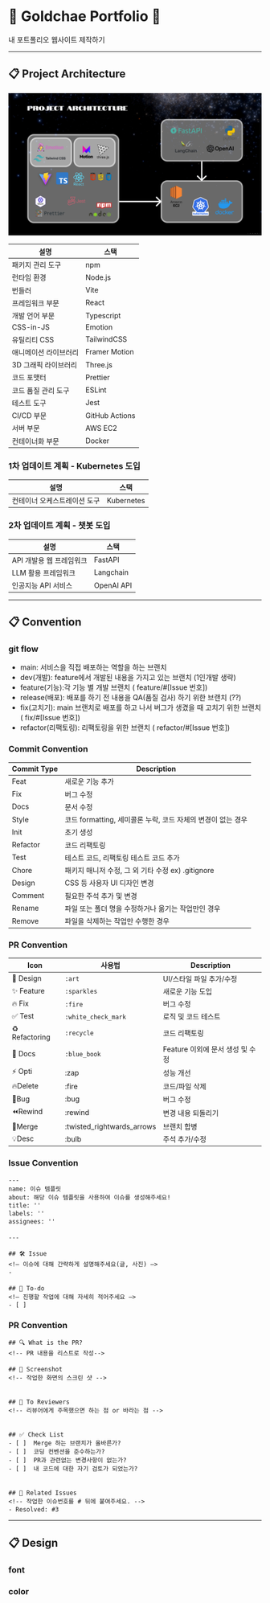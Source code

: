 #  💼 Goldchae Portfolio 💼
내 포트폴리오 웹사이트 제작하기 

---
## 📋 Project Architecture
![프로젝트 아키텍처](./readmeFile/projectArchitecture.png)

| 설명           | 스택             |
|--------------|----------------|
| 패키지 관리 도구    | npm            |
| 런타임 환경       | Node.js        |
| 번들러          | Vite           |
| 프레임워크 부문     | React          |
| 개발 언어 부문     | Typescript     |
| CSS-in-JS    | Emotion        |
| 유틸리티 CSS     | TailwindCSS    |
| 애니메이션 라이브러리  | Framer Motion  |
| 3D 그래픽 라이브러리 | Three.js       |
| 코드 포맷터       | Prettier       |
| 코드 품질 관리 도구  | ESLint         |
| 테스트 도구       | Jest           |
| CI/CD 부문     | GitHub Actions |
| 서버 부문        | AWS EC2        |
| 컨테이너화 부문     | Docker         |


### 1차 업데이트 계획 - Kubernetes 도입
| 설명           | 스택             |
|--------------|----------------|
|컨테이너 오케스트레이션 도구 | Kubernetes|

### 2차 업데이트 계획 - 챗봇 도입
| 설명           | 스택             |
|--------------|----------------|
|API 개발용 웹 프레임워크 | FastAPI|
|LLM 활용 프레임워크 | Langchain|
|인공지능 API 서비스 | OpenAI API|
---
## 📋 Convention

### git flow 
- main: 서비스을 직접 배포하는 역할을 하는 브랜치
- dev(개발):  feature에서 개발된 내용을 가지고 있는 브랜치 (1인개발 생략)
- feature(기능):각 기능 별 개발  브랜치 ( feature/#[Issue 번호])
- release(배포):  배포를 하기 전 내용을 QA(품질 검사) 하기 위한 브랜치 (??)
- fix(고치기):  main 브랜치로 배포를 하고 나서 버그가 생겼을 때 고치기 위한  브랜치 ( fix/#[Issue 번호])
- refactor(리팩토링):  리팩토링을 위한 브랜치 ( refactor/#[Issue 번호])

### Commit Convention

| Commit Type | Description           |
| ----------- | --------------------- |
|Feat	|새로운 기능 추가|
|Fix	|버그 수정|
|Docs	|문서 수정|
|Style	|코드 formatting, 세미콜론 누락, 코드 자체의 변경이 없는 경우|
|Init	|초기 생성|
|Refactor	|코드 리팩토링|
|Test	|테스트 코드, 리팩토링 테스트 코드 추가|
|Chore	|패키지 매니저 수정, 그 외 기타 수정 ex) .gitignore|
|Design	|CSS 등 사용자 UI 디자인 변경|
|Comment	|필요한 주석 추가 및 변경|
|Rename	|파일 또는 폴더 명을 수정하거나 옮기는 작업만인 경우|
|Remove	|파일을 삭제하는 작업만 수행한 경우|

### PR Convention

| Icon          | 사용법                 | Description                      |
|---------------|---------------------| -------------------------------- |
| 🎨 Design     | `:art`              | UI/스타일 파일 추가/수정         |
| ✨ Feature     | `:sparkles`         | 새로운 기능 도입                 |
| 🔥 Fix        | `:fire`             | 버그 수정                        |
| ✅ Test        | `:white_check_mark` | 로직 및 코드 테스트              |
| ♻️ Refactoring | `:recycle`          | 코드 리팩토링                    |
| 📘 Docs       | `:blue_book`        | Feature 이외에 문서 생성 및 수정 
| ⚡️  Opti       |:zap	|성능 개선|
| 🔥Delete      |:fire|	코드/파일 삭제|
| 🐛Bug         |:bug	|버그 수정|
| ⏪Rewind       |:rewind|	변경 내용 되돌리기|
| 🔀Merge       |:twisted_rightwards_arrows	|브랜치 합병|
| 💡Desc        |:bulb	|주석 추가/수정|

### Issue Convention
```angular2html
---
name: 이슈 템플릿
about: 해당 이슈 템플릿을 사용하여 이슈를 생성해주세요!
title: ''
labels: ''
assignees: ''

---

## 🛠 Issue
<!— 이슈에 대해 간략하게 설명해주세요(글, 사진) —>
-

## 📝 To-do
<!— 진행할 작업에 대해 자세히 적어주세요 —>
- [ ]
```
### PR Convention
```angular2html
## 🔍 What is the PR?
<!-- PR 내용을 리스트로 작성-->

## 📸 Screenshot
<!-- 작업한 화면의 스크린 샷 -->


## 🙏 To Reviewers
<!-- 리뷰어에게 주목했으면 하는 점 or 바라는 점 -->


## ✅ Check List
- [ ]  Merge 하는 브랜치가 올바른가?
- [ ]  코딩 컨벤션을 준수하는가?
- [ ]  PR과 관련없는 변경사항이 없는가?
- [ ]  내 코드에 대한 자기 검토가 되었는가?


## 💭 Related Issues
<!-- 작업한 이슈번호를 # 뒤에 붙여주세요. -->
- Resolved: #3
```
---
## 📋 Design
### font

### color